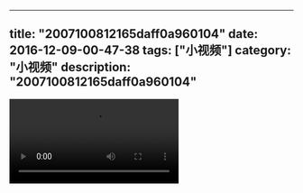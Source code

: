 
---
title: "2007100812165daff0a960104"
date: 2016-12-09-00-47-38
tags: ["小视频"]
category: "小视频"
description: "2007100812165daff0a960104"
---
<video src="http://ohtsqip0g.bkt.clouddn.com/2007100812165daff0a960104.mp4" controls="controls"></video>
